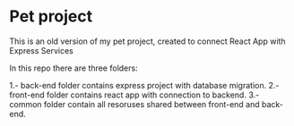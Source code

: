 # Pet project

This is an old version of my pet project, created to connect React App with Express Services

In this repo there are three folders:

1.- back-end folder contains express project with database migration.
2.- front-end folder contains react app with connection to backend.
3.- common folder contain all resoruses shared between front-end and back-end.

